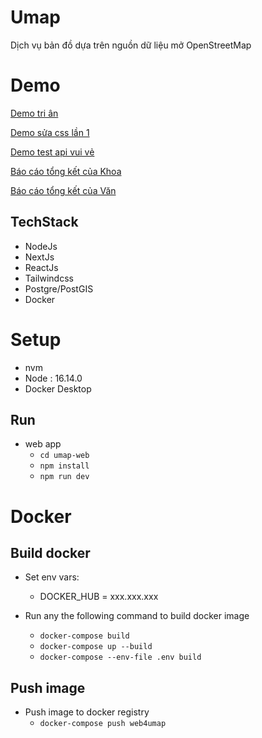 # Umap
Dịch vụ bản đồ dựa trên nguồn dữ liệu mở OpenStreetMap
# Demo
[Demo tri ân](https://drive.google.com/file/d/1kblUcj2NSYARVizrT9QkvEhwkvPUKXnx/view?usp=drive_link)

[Demo sửa css lần 1](https://drive.google.com/file/d/1bBuVVzj4lEvbddVgb6WrbMl5ra6_LdW3/view?usp=drive_link)

[Demo test api vui vẻ](https://drive.google.com/file/d/1uFWvB8lY5P_8K86eaEQhOpTBB7cuZLp-/view?usp=drive_link)

[Báo cáo tổng kết của Khoa](https://www.canva.com/design/DAFqGSPnvAI/EuJUWwCTDJtdxGot2VZMvA/edit)

[Báo cáo tổng kết của Văn](https://www.canva.com/design/DAFqIfAZCns/uwaBYcpLMZy7plmlI8DS0g/edit)

## TechStack
- NodeJs 
- NextJs 
- ReactJs
- Tailwindcss
- Postgre/PostGIS
- Docker

# Setup
- nvm
- Node : 16.14.0
- Docker Desktop

## Run
- web app
    - `cd umap-web`
    - `npm install`
    - `npm run dev`

# Docker
## Build docker
- Set env vars:
    - DOCKER_HUB = xxx.xxx.xxx

- Run any the following command to build docker image    
    - `docker-compose build`
    - `docker-compose up --build`
    - `docker-compose --env-file .env build `

## Push image
- Push image to docker registry
    - `docker-compose push web4umap`




